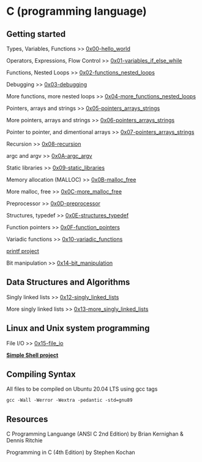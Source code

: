 # C (programming language)

## Getting started

Types, Variables, Functions >> [0x00-hello_world](./0x00-hello_world)

Operators, Expressions, Flow Control >> [0x01-variables_if_else_while](./0x01-variables_if_else_while)

Functions, Nested Loops >> [0x02-functions_nested_loops](./0x02-functions_nested_loops)

Debugging >> [0x03-debugging](./0x03-debugging)

More functions, more nested loops >> [0x04-more_functions_nested_loops](./0x04-more_functions_nested_loops)

Pointers, arrays and strings >> [0x05-pointers_arrays_strings](./0x05-pointers_arrays_strings)

More pointers, arrays and strings >> [0x06-pointers_arrays_strings](./0x06-pointers_arrays_strings)

Pointer to pointer, and dimentional arrays >> [0x07-pointers_arrays_strings](./0x07-pointers_arrays_strings)

Recursion >> [0x08-recursion](./0x08-recursion)

argc and argv >> [0x0A-argc_argv](./0x0A-argc_argv)

Static libraries >> [0x09-static_libraries](./0x09-static_libraries)

Memory allocation (MALLOC) >> [0x0B-malloc_free](./0x0B-malloc_free)

More malloc, free >> [0x0C-more_malloc_free](./0x0C-more_malloc_free)

Preprocessor >> [0x0D-preprocessor](./0x0D-preprocessor)

Structures, typedef >> [0x0E-structures_typedef](./0x0E-structures_typedef)

Function pointers >> [0x0F-function_pointers](./0x0F-function_pointers)

Variadic functions >> [0x10-variadic_functions](./0x10-variadic_functions)

[printf project](https://github.com/leroysb/printf)

Bit manipulation >> [0x14-bit_manipulation](./0x14-bit_manipulation)

## Data Structures and Algorithms

Singly linked lists >> [0x12-singly_linked_lists](./0x12-singly_linked_lists)

More singly linked lists >> [0x13-more_singly_linked_lists](./0x13-more_singly_linked_lists)

## Linux and Unix system programming

File I/O >> [0x15-file_io](./0x15-file_io)

[**Simple Shell project**](https://github.com/leroysb/simple_shell)

## Compiling Syntax

All files to be compiled on Ubuntu 20.04 LTS using gcc tags

`gcc -Wall -Werror -Wextra -pedantic -std=gnu89`

## Resources

C Programming Languange (ANSI C 2nd Edition) by Brian Kernighan & Dennis Ritchie

Programming in C (4th Edition) by Stephen Kochan

